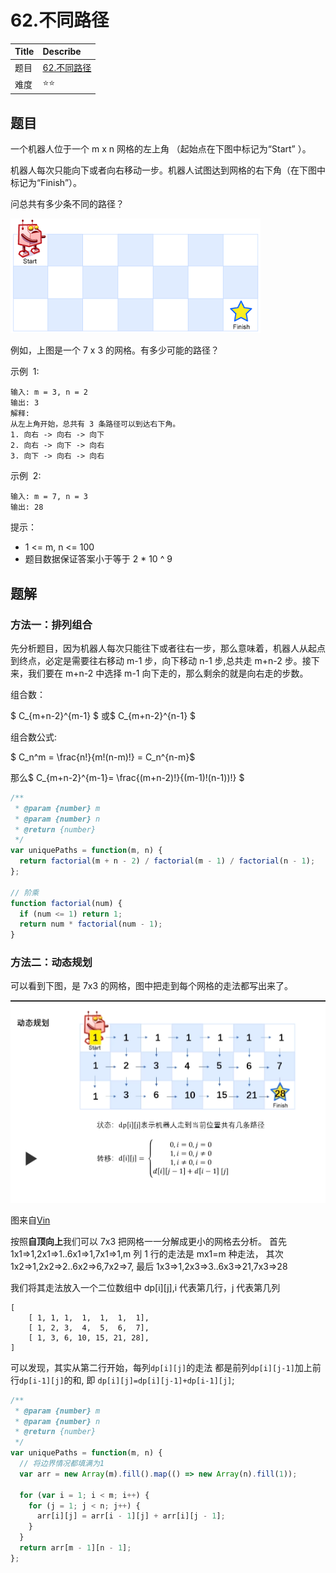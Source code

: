 # 62.不同路径

| Title | Describe                                                      |
| :---- | :------------------------------------------------------------ |
| 题目  | [62.不同路径](https://leetcode-cn.com/problems/unique-paths/) |
| 难度  | ⭐⭐                                                          |

## 题目

一个机器人位于一个 m x n 网格的左上角 （起始点在下图中标记为“Start” ）。

机器人每次只能向下或者向右移动一步。机器人试图达到网格的右下角（在下图中标记为“Finish”）。

问总共有多少条不同的路径？

![DP-003.png](./images/DP-003.png)

例如，上图是一个 7 x 3 的网格。有多少可能的路径？

示例  1:

```
输入: m = 3, n = 2
输出: 3
解释:
从左上角开始，总共有 3 条路径可以到达右下角。
1. 向右 -> 向右 -> 向下
2. 向右 -> 向下 -> 向右
3. 向下 -> 向右 -> 向右
```

示例  2:

```
输入: m = 7, n = 3
输出: 28
```

提示：

- 1 <= m, n <= 100
- 题目数据保证答案小于等于 2 \* 10 ^ 9

## 题解

### 方法一：排列组合

先分析题目，因为机器人每次只能往下或者往右一步，那么意味着，机器人从起点到终点，必定是需要往右移动 m-1 步，向下移动 n-1 步,总共走 m+n-2 步。接下来，我们要在 m+n-2 中选择 m-1 向下走的，那么剩余的就是向右走的步数。

组合数：

$ C_{m+n-2}^{m-1} $ 或$ C_{m+n-2}^{n-1}  $

组合数公式:

$ C_n^m = \frac{n!}{m!(n-m)!} = C_n^{n-m}$

那么$ C_{m+n-2}^{m-1}= \frac{(m+n-2)!}{(m-1)!(n-1))!} $

```javascript
/**
 * @param {number} m
 * @param {number} n
 * @return {number}
 */
var uniquePaths = function(m, n) {
  return factorial(m + n - 2) / factorial(m - 1) / factorial(n - 1);
};

// 阶乘
function factorial(num) {
  if (num <= 1) return 1;
  return num * factorial(num - 1);
}
```

### 方法二：动态规划

可以看到下图，是 7x3 的网格，图中把走到每个网格的走法都写出来了。

![DP-004.png](./images/DP-004.png)

图来自[Vin](https://leetcode-cn.com/problems/unique-paths/solution/tu-jie-bu-tong-lu-jing-shu-c-by-vin-18/)

按照**自顶向上**我们可以 7x3 把网格一一分解成更小的网格去分析。
首先 1x1=>1,2x1=>1..6x1=>1,7x1=>1,m 列 1 行的走法是 mx1=m 种走法，
其次 1x2=>1,2x2=>2..6x2=>6,7x2=>7,
最后 1x3=>1,2x3=>3..6x3=>21,7x3=>28

我们将其走法放入一个二位数组中 dp[i][j],i 代表第几行，j 代表第几列

```
[
    [ 1, 1, 1,  1,  1,  1,  1],
    [ 1, 2, 3,  4,  5,  6,  7],
    [ 1, 3, 6, 10, 15, 21, 28],
]
```

可以发现，其实从第二行开始，每列`dp[i][j]`的走法 都是前列`dp[i][j-1]`加上前行`dp[i-1][j]`的和,
即 `dp[i][j]=dp[i][j-1]+dp[i-1][j]`;

```javascript
/**
 * @param {number} m
 * @param {number} n
 * @return {number}
 */
var uniquePaths = function(m, n) {
  // 将边界情况都填满为1
  var arr = new Array(m).fill().map(() => new Array(n).fill(1));

  for (var i = 1; i < m; i++) {
    for (j = 1; j < n; j++) {
      arr[i][j] = arr[i - 1][j] + arr[i][j - 1];
    }
  }
  return arr[m - 1][n - 1];
};
```

